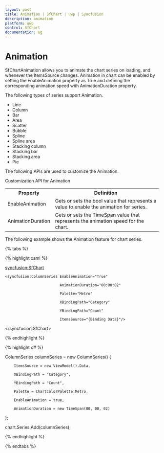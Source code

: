 ```yaml
---
layout: post
title: Animation | SfChart | uwp | Syncfusion
description: animation
platform: uwp
control: SfChart
documentation: ug
---
```


# Animation

SfChartAnimation allows you to animate the chart series on loading, and whenever the ItemsSource changes. Animation in chart can be enabled by setting the EnableAnimation property as True and defining the corresponding animation speed with AnimationDuration property.

The following types of series support Animation.

* Line
* Column
* Bar
* Area
* Scatter
* Bubble
* Spline
* Spline area
* Stacking column
* Stacking bar
* Stacking area
* Pie



The following APIs are used to customize the Animation.

Customization API for Animation

<table>
<tr>
<th>
Property</th><th>
Definition</th></th>
<tr>
<td>
EnableAnimation</td><td>
Gets or sets the bool value that represents a value to enable the animation for series.</td></tr>
<tr>
<td>
AnimationDuration</td><td>
Gets or sets the TimeSpan value that represents the animation speed for the chart.</td></tr>
</table>


The following example shows the Animation feature for chart series.

{% tabs %}

{% highlight xaml %}


<syncfusion:SfChart>

    <syncfusion:ColumnSeries EnableAnimation="True" 

                             AnimationDuration="00:00:02" 

                             Palette="Metro" 

                             XBindingPath="Category" 

                             YBindingPath="Count"

                             ItemsSource="{Binding Data}"/>

 </syncfusion:SfChart>


{% endhighlight %}

{% highlight c# %}

ColumnSeries columnSeries = new ColumnSeries()
{

        ItemsSource = new ViewModel().Data,

        XBindingPath = "Category",

        YBindingPath = "Count",

        Palette = ChartColorPalette.Metro,

        EnableAnimation = true,

        AnimationDuration = new TimeSpan(00, 00, 02)

};

chart.Series.Add(columnSeries);

{% endhighlight %}

{% endtabs %}

